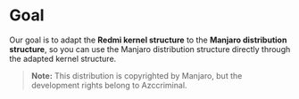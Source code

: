 # Goal

Our goal is to adapt the **Redmi kernel structure** to the **Manjaro distribution structure**, so you can use the Manjaro distribution structure directly through the adapted kernel structure.

> **Note:** This distribution is copyrighted by Manjaro, but the development rights belong to Azccriminal.
